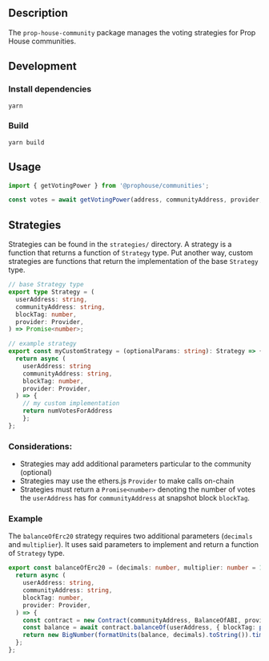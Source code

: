 ## Description

The `prop-house-community` package manages the voting strategies for Prop House communities.

## Development

### Install dependencies

```
yarn
```

### Build

```
yarn build
```

## Usage

```ts
import { getVotingPower } from '@prophouse/communities';

const votes = await getVotingPower(address, communityAddress, provider, blockTag);
```

## Strategies

Strategies can be found in the `strategies/` directory. A strategy is a function that returns a function of `Strategy` type. Put another way, custom strategies are functions that return the implementation of the base `Strategy` type.

```.ts
// base Strategy type
export type Strategy = (
  userAddress: string,
  communityAddress: string,
  blockTag: number,
  provider: Provider,
) => Promise<number>;

// example strategy
export const myCustomStrategy = (optionalParams: string): Strategy => {
  return async (
    userAddress: string
    communityAddress: string,
    blockTag: number,
    provider: Provider,
  ) => {
    // my custom implementation
    return numVotesForAddress
    };
};
```

### Considerations:

- Strategies may add additional parameters particular to the community (optional)
- Strategies may use the ethers.js `Provider` to make calls on-chain
- Strategies must return a `Promise<number>` denoting the number of votes the `userAddress` has for `communityAddress` at snapshot block `blockTag`.

### Example

The `balanceOfErc20` strategy requires two additional parameters (`decimals` and `multiplier`). It uses said parameters to implement and return a function of `Strategy` type.

```.ts
export const balanceOfErc20 = (decimals: number, multiplier: number = 1): Strategy => {
  return async (
    userAddress: string,
    communityAddress: string,
    blockTag: number,
    provider: Provider,
  ) => {
    const contract = new Contract(communityAddress, BalanceOfABI, provider);
    const balance = await contract.balanceOf(userAddress, { blockTag: parseBlockTag(blockTag) });
    return new BigNumber(formatUnits(balance, decimals).toString()).times(multiplier).toNumber();
  };
};
```
